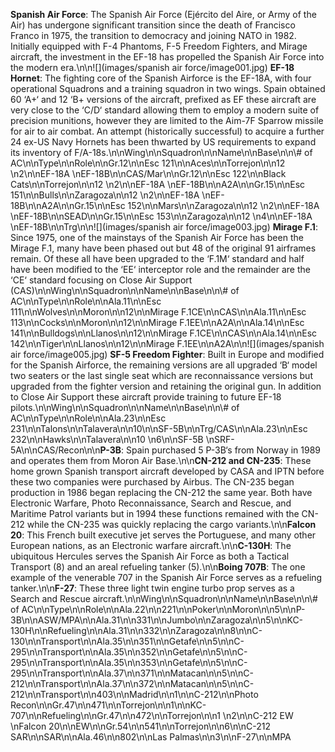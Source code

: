 **Spanish Air Force**: The Spanish Air Force (Ejército del Aire, or Army of the Air) has undergone significant transition since the death of Francisco Franco in 1975, the transition to democracy and joining NATO in 1982. Initially equipped with F-4 Phantoms, F-5 Freedom Fighters, and Mirage aircraft, the investment in the EF-18 has propelled the Spanish Air Force into the modern era.\n\n![](images/spanish air force/image001.jpg) **EF-18 Hornet**: The fighting core of the Spanish Airforce is the EF-18A, with four operational Squadrons and a training squadron in two wings. Spain obtained 60 ‘A+‘ and 12 ‘B+ versions of the aircraft, prefixed as EF these aircraft are very close to the ‘C/D‘ standard allowing them to employ a modern suite of precision munitions, however they are limited to the Aim-7F Sparrow missile for air to air combat. An attempt (historically successful) to acquire a further 24 ex-US Navy Hornets has been thwarted by US requirements to expand its inventory of F/A-18s.\n\nWing\n\nSquadron\n\nName\n\nBase\n\n\\# of AC\n\nType\n\nRole\n\nGr.12\n\nEsc 121\n\nAces\n\nTorrejon\n\n12 \n2\n\nEF-18A \nEF-18B\n\nCAS/Mar\n\nGr.12\n\nEsc 122\n\nBlack Cats\n\nTorrejon\n\n12 \n2\n\nEF-18A \nEF-18B\n\nA2A\n\nGr.15\n\nEsc 151\n\nBulls\n\nZaragoza\n\n12 \n2\n\nEF-18A \nEF-18B\n\nA2A\n\nGr.15\n\nEsc 152\n\nMars\n\nZaragoza\n\n12 \n2\n\nEF-18A \nEF-18B\n\nSEAD\n\nGr.15\n\nEsc 153\n\nZaragoza\n\n12 \n4\n\nEF-18A \nEF-18B\n\nTrg\n\n![](images/spanish air force/image003.jpg) **Mirage F.1**: Since 1975, one of the mainstays of the Spanish Air Force has been the Mirage F.1, many have been phased out but 48 of the original 91 airframes remain. Of these all have been upgraded to the ‘F.1M‘ standard and half have been modified to the ‘EE‘ interceptor role and the remainder are the ‘CE‘ standard focusing on Close Air Support (CAS)\n\nWing\n\nSquadron\n\nName\n\nBase\n\n\\# of AC\n\nType\n\nRole\n\nAla.11\n\nEsc 111\n\nWolves\n\nMoron\n\n12\n\nMirage F.1CE\n\nCAS\n\nAla.11\n\nEsc 113\n\nCocks\n\nMoron\n\n12\n\nMirage F.1EE\n\nA2A\n\nAla.14\n\nEsc 141\n\nBulldogs\n\nLlanos\n\n12\n\nMirage F.1CE\n\nCAS\n\nAla.14\n\nEsc 142\n\nTiger\n\nLlanos\n\n12\n\nMirage F.1EE\n\nA2A\n\n![](images/spanish air force/image005.jpg) **SF-5 Freedom Fighter**: Built in Europe and modified for the Spanish Airforce, the remaining versions are all upgraded ‘B‘ model two seaters or the last single seat which are reconnaissance versions but upgraded from the fighter version and retaining the original gun. In addition to Close Air Support these aircraft provide training to future EF-18 pilots.\n\nWing\n\nSquadron\n\nName\n\nBase\n\n\\# of AC\n\nType\n\nRole\n\nAla.23\n\nEsc 231\n\nTalons\n\nTalavera\n\n10\n\nSF-5B\n\nTrg/CAS\n\nAla.23\n\nEsc 232\n\nHawks\n\nTalavera\n\n10 \n6\n\nSF-5B \nSRF-5A\n\nCAS/Recon\n\n**P-3B**: Spain purchased 5 P-3B‘s from Norway in 1989 and operates them from Moron Air Base.\n\n**CN-212 and CN-235**: These home grown Spanish transport aircraft developed by CASA and IPTN before these two companies were purchased by Airbus. The CN-235 began production in 1986 began replacing the CN-212 the same year. Both have Electronic Warfare, Photo Reconnaissance, Search and Rescue, and Maritime Patrol variants but in 1994 these functions remained with the CN-212 while the CN-235 was quickly replacing the cargo variants.\n\n**Falcon 20**: This French built executive jet serves the Portuguese, and many other European nations, as an Electronic warfare aircraft.\n\n**C-130H**: The ubiquitous Hercules serves the Spanish Air Force as both a Tactical Transport (8) and an areal refueling tanker (5).\n\n**Boing 707B**: The one example of the venerable 707 in the Spanish Air Force serves as a refueling tanker.\n\n**F-27**: These three light twin engine turbo prop serves as a Search and Rescue aircraft.\n\nWing\n\nSquadron\n\nName\n\nBase\n\n\\# of AC\n\nType\n\nRole\n\nAla.22\n\n221\n\nPoker\n\nMoron\n\n5\n\nP-3B\n\nASW/MPA\n\nAla.31\n\n331\n\nJumbo\n\nZaragoza\n\n5\n\nKC-130H\n\nRefueling\n\nAla.31\n\n332\n\nZaragoza\n\n8\n\nC-130\n\nTransport\n\nAla.35\n\n351\n\nGetafe\n\n5\n\nC-295\n\nTransport\n\nAla.35\n\n352\n\nGetafe\n\n5\n\nC-295\n\nTransport\n\nAla.35\n\n353\n\nGetafe\n\n5\n\nC-295\n\nTransport\n\nAla.37\n\n371\n\nMatacan\n\n5\n\nC-212\n\nTransport\n\nAla.37\n\n372\n\nMatacan\n\n5\n\nC-212\n\nTransport\n\n403\n\nMadrid\n\n1\n\nC-212\n\nPhoto Recon\n\nGr.47\n\n471\n\nTorrejon\n\n1\n\nKC-707\n\nRefueling\n\nGr.47\n\n472\n\nTorrejon\n\n1 \n2\n\nC-212 EW \nFalcon 20\n\nEW\n\nGr.54\n\n541\n\nTorrejon\n\n6\n\nC-212 SAR\n\nSAR\n\nAla.46\n\n802\n\nLas Palmas\n\n3\n\nF-27\n\nMPA
